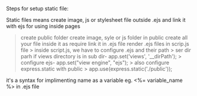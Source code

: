 Steps for setup static file:

Static files means create image, js or stylesheet file outside .ejs and link it with ejs for using inside pages

> create public folder
> create image, syle or js folder in public
> create all your file inside it as require
> link it in .ejs file 
> render .ejs files in scrip.js file
    > inside script.js, we have to configure .ejs and their path
        > ser dir parh if views directory is in sub dir- app.set('views', '__dirPath');
        > configure ejs- app.set("view engine", "ejs");
    > also configure express.static with public
        > app.use(express.static('./public'));

        
it's a syntax for implimenting name as a variable eg. <%= variable_name %> in .ejs file
